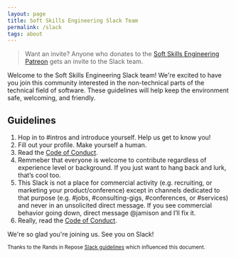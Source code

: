 ```yaml
---
layout: page
title: Soft Skills Engineering Slack Team
permalink: /slack
tags: about
---
```


> Want an invite? Anyone who donates to the [Soft Skills Engineering Patreon](https://www.patreon.com/SoftSkillsEng) gets an invite to the Slack team.

Welcome to the Soft Skills Engineering Slack team! We're excited to have you join this community interested in the non-technical parts of the technical field of software. These guidelines will help keep the environment safe, welcoming, and friendly.

## Guidelines
1. Hop in to #intros and introduce yourself. Help us get to know you!
2. Fill out your profile. Make yourself a human.
3. Read the [Code of Conduct](/code-of-conduct).
4. Remmeber that everyone is welcome to contribute regardless of experience level or background. If you just want to hang back and lurk, that’s cool too.
5. This Slack is not a place for commercial activity (e.g. recruiting, or marketing your product/conference) except in channels dedicated to that purpose (e.g. #jobs, #consulting-gigs, #conferences, or #services) and never in an unsolicited direct message. If you see commercial behavior going down, direct message @jamison and I’ll fix it.
6. Really, read the [Code of Conduct](/code-of-conduct).

We're so glad you're joining us. See you on Slack!

<small>Thanks to the Rands in Repose [Slack guidelines](https://randsinrepose.com/welcome-to-rands-leadership-slack/) which influenced this document.</small>
